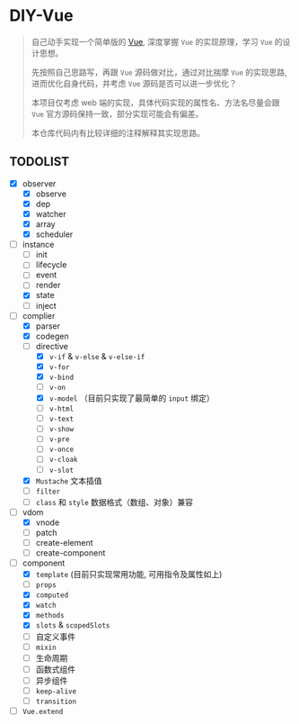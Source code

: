# DIY-Vue

> 自己动手实现一个简单版的 [Vue](https://github.com/vuejs/vue), 深度掌握 `Vue` 的实现原理，学习 `Vue` 的设计思想。
>
> 先按照自己思路写，再跟 `Vue` 源码做对比，通过对比揣摩 `Vue` 的实现思路, 进而优化自身代码，并考虑 `Vue` 源码是否可以进一步优化？
>
> 本项目仅考虑 web 端的实现，具体代码实现的属性名、方法名尽量会跟 `Vue` 官方源码保持一致，部分实现可能会有偏差。
>
> 本仓库代码内有比较详细的注释解释其实现思路。

## TODOLIST

- [x] observer
  - [x] observe
  - [x] dep
  - [x] watcher
  - [x] array
  - [x] scheduler
- [ ] instance
  - [ ] init
  - [ ] lifecycle
  - [ ] event
  - [ ] render
  - [x] state
  - [ ] inject
- [ ] complier
  - [x] parser
  - [x] codegen
  - [ ] directive
    - [x] `v-if` & `v-else` & `v-else-if`
    - [x] `v-for`
    - [x] `v-bind`
    - [ ] `v-on`
    - [x] `v-model` （目前只实现了最简单的 `input` 绑定）
    - [ ] `v-html`
    - [ ] `v-text`
    - [ ] `v-show`
    - [ ] `v-pre`
    - [ ] `v-once`
    - [ ] `v-cloak`
    - [ ] `v-slot`
  - [x] `Mustache` 文本插值
  - [ ] `filter`
  - [ ] `class` 和 `style` 数据格式（数组、对象）兼容
- [ ] vdom
  - [x] vnode
  - [ ] patch
  - [ ] create-element
  - [ ] create-component
- [ ] component
  - [x] `template` (目前只实现常用功能, 可用指令及属性如上)
  - [ ] `props`
  - [x] `computed`
  - [x] `watch`
  - [x] `methods`
  - [x] `slots` & `scopedSlots`
  - [ ] 自定义事件
  - [ ] `mixin`
  - [ ] 生命周期
  - [ ] 函数式组件
  - [ ] 异步组件
  - [ ] `keep-alive`
  - [ ] `transition`
- [ ] `Vue.extend`